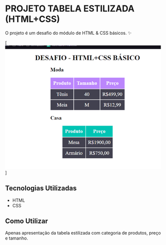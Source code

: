 # PROJETO TABELA ESTILIZADA (HTML+CSS)
O projeto é um desafio do módulo de HTML & CSS básicos.  ✨

[<img src="./Animacao.gif" alt="Gif Tabela Estilizada" title="Tabela Estilizada">]

## Tecnologias Utilizadas
- HTML
- CSS

## Como Utilizar
Apenas apresentação da tabela estilizada com categoria de produtos, preço e tamanho.